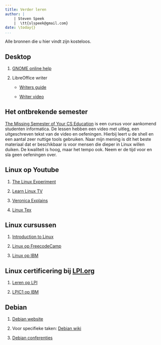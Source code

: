 ```yaml
---
title: Verder leren
author: |
    | Steven Speek 
    |  \tt{slspeek@gmail.com}
date: \today{}
...
```


Alle bronnen die u hier vindt zijn kosteloos.

## Desktop

1. [GNOME online help](https://help.gnome.org/users/gnome-help/stable/index.html.nl)

1. LibreOffice writer

    - [Writers guide](https://documentation.libreoffice.org/assets/Uploads/Documentation/en/WG71/WG71-WriterGuide.pdf)

    - [Writer video](https://www.youtube.com/watch?v=BVvHZjBVHJw)

## Het ontbrekende semester

[The Missing Semester of Your CS Education](https://missing.csail.mit.edu/) is een cursus voor aankomend studenten informatica. De lessen hebben een video met uitleg, een uitgeschreven tekst van de video en oefeningen. Hierbij leert u de shell en een aantal zeer nuttige tools gebruiken. Naar mijn mening is dit het beste materiaal dat er beschikbaar is voor mensen die dieper in Linux willen duiken. De kwaliteit is hoog, maar het tempo ook. Neem er de tijd voor en sla geen oefeningen over.

## Linux op Youtube

1. [The Linux Experiment](https://www.youtube.com/@TheLinuxEXP)

1. [Learn Linux TV](https://www.youtube.com/@LearnLinuxTV)

1. [Veronica Explains](https://www.youtube.com/@VeronicaExplains)

1. [Linux Tex](https://www.youtube.com/@LinuxTex)

## Linux cursussen

1. [Introduction to Linux](https://www.freecodecamp.org/news/introduction-to-linux/)

1. [Linux op FreecodeCamp](https://www.freecodecamp.org/news/tag/linux/)

1. [Linux op IBM](https://developer.ibm.com/technologies/linux/)

## Linux certificering bij [LPI.org](https://www.lpi.org/)

1. [Leren op LPI](https://learning.lpi.org/en/)

2. [LPIC1 op IBM](https://developer.ibm.com/tutorials/l-lpic1-map/)

## Debian

1. [Debian website](https://www.debian.org/)

1. Voor specifieke taken: [Debian wiki](https://wiki.debian.org/FrontPage)

1. [Debian conferenties](https://www.youtube.com/c/DebConfVideos)

